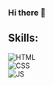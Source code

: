### Hi there 👋

## Skills:
![HTML](https://img.shields.io/badge/Android-3DDC84?style=for-the-badge&logo=android&logoColor=white&labelColor=101010)</br>
![CSS](https://img.shields.io/badge/Kotlin-0095D5?style=for-the-badge&logo=kotlin&logoColor=white&labelColor=101010)</br>
![JS](https://img.shields.io/badge/Android_Studio-3DDC84?style=for-the-badge&logo=android-studio&logoColor=white&labelColor=101010)</br>
